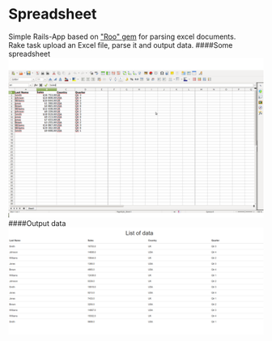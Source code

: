 # Spreadsheet

Simple Rails-App based on ["Roo" gem](https://github.com/roo-rb/roo) for 
parsing excel documents. \
Rake task upload an Excel file, parse it and output data.
####Some spreadsheet
![Example](app/assets/images/sales_1.png)
####Output data
![Example](app/assets/images/Spreadsheet.png)
